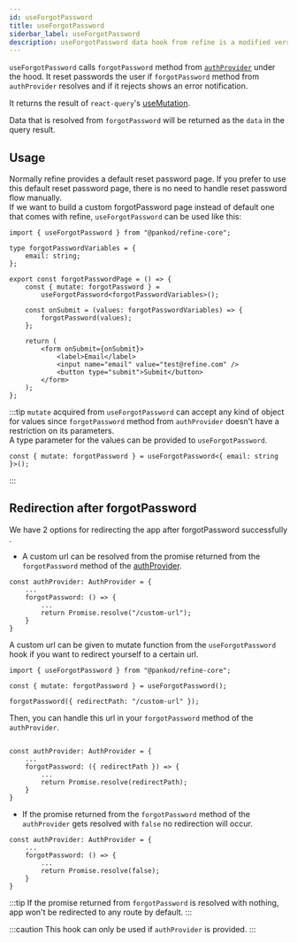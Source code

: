 ```yaml
---
id: useForgotPassword
title: useForgotPassword
siderbar_label: useForgotPassword
description: useForgotPassword data hook from refine is a modified version of react-query's useMutation for registration.
---
```


`useForgotPassword` calls `forgotPassword` method from [`authProvider`](/core/providers/auth-provider.md) under the hood. It reset passwords the user if `forgotPassword` method from `authProvider` resolves and if it rejects shows an error notification.

It returns the result of `react-query`'s [useMutation](https://react-query.tanstack.com/reference/useMutation).

Data that is resolved from `forgotPassword` will be returned as the `data` in the query result.

## Usage

Normally refine provides a default reset password page. If you prefer to use this default reset password page, there is no need to handle reset password flow manually.  
If we want to build a custom forgotPassword page instead of default one that comes with refine, `useForgotPassword` can be used like this:

```tsx title="pages/customForgotPasswordPage"
import { useForgotPassword } from "@pankod/refine-core";

type forgotPasswordVariables = {
    email: string;
};

export const forgotPasswordPage = () => {
    const { mutate: forgotPassword } =
        useForgotPassword<forgotPasswordVariables>();

    const onSubmit = (values: forgotPasswordVariables) => {
        forgotPassword(values);
    };

    return (
        <form onSubmit={onSubmit}>
            <label>Email</label>
            <input name="email" value="test@refine.com" />
            <button type="submit">Submit</button>
        </form>
    );
};
```

:::tip
`mutate` acquired from `useForgotPassword` can accept any kind of object for values since `forgotPassword` method from `authProvider` doesn't have a restriction on its parameters.  
A type parameter for the values can be provided to `useForgotPassword`.

```tsx
const { mutate: forgotPassword } = useForgotPassword<{ email: string }>();
```

:::

## Redirection after forgotPassword

We have 2 options for redirecting the app after forgotPassword successfully .

-   A custom url can be resolved from the promise returned from the `forgotPassword` method of the [authProvider](/core/providers/auth-provider.md).

```tsx
const authProvider: AuthProvider = {
    ...
    forgotPassword: () => {
        ...
        return Promise.resolve("/custom-url");
    }
}
```

A custom url can be given to mutate function from the `useForgotPassword` hook if you want to redirect yourself to a certain url.

```tsx
import { useForgotPassword } from "@pankod/refine-core";

const { mutate: forgotPassword } = useForgotPassword();

forgotPassword({ redirectPath: "/custom-url" });
```

Then, you can handle this url in your `forgotPassword` method of the `authProvider`.

```tsx

const authProvider: AuthProvider = {
    ...
    forgotPassword: ({ redirectPath }) => {
        ...
        return Promise.resolve(redirectPath);
    }
}

```

-   If the promise returned from the `forgotPassword` method of the `authProvider` gets resolved with `false` no redirection will occur.

```tsx
const authProvider: AuthProvider = {
    ...
    forgotPassword: () => {
        ...
        return Promise.resolve(false);
    }
}
```

:::tip
If the promise returned from `forgotPassword` is resolved with nothing, app won't be redirected to any route by default.
:::

:::caution
This hook can only be used if `authProvider` is provided.
:::